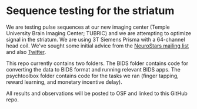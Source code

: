 # Sequence testing for the striatum
We are testing pulse sequences at our new imaging center (Temple University Brain Imaging Center; TUBRIC) and we are attempting to optimize signal in the striatum. We are using 3T Siemens Prisma with a 64-channel head coil. We've sought some initial advice from the [NeuroStars mailing list][1] and also [Twitter][2].

This repo currently contains two folders. The BIDS folder contains code for converting the data to BIDS format and running relevant BIDS apps. The psychtoolbox folder contains code for the tasks we ran (finger tapping, reward learning, and monetary incentive delay).

All results and observations will be posted to OSF and linked to this GitHub repo.

[1]: https://neurostars.org/t/advice-for-optimizing-subcortical-signal-with-phased-array-head-coils/1504

[2]: https://twitter.com/neuroquestion/status/980452346973966337
